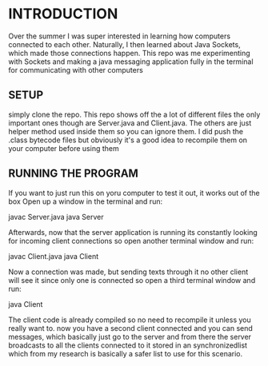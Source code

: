 # INTRODUCTION

Over the summer I was super interested in learning how computers connected to each other. Naturally, I then learned about Java Sockets, which made those connections happen. This repo was me experimenting with Sockets and making a java messaging application fully in the terminal for communicating with other computers

## SETUP

simply clone the repo.
This repo shows off the a lot of different files the only important ones though are Server.java and Client.java. The others are just helper method used inside them so you can ignore them. I did push the .class bytecode files but obviously it's a good idea to recompile them on your computer before using them

## RUNNING THE PROGRAM
If you want to just run this on yoru computer to test it out, it works out of the box
Open up a window in the terminal and run:

javac Server.java
java Server

Afterwards, now that the server application is running its constantly looking for incoming client connections so open another terminal window and run:

javac Client.java
java Client

Now a connection was made, but sending texts through it no other client will see it since only one is connected so open a third terminal window and run:

java Client

The client code is already compiled so no need to recompile it unless you really want to. now you have a second client connected and you can send messages, which basically just go to the server and from there the server broadcasts to all the clients connected to it stored in an synchronizedlist which from my research is basically a safer list to use for this scenario.
